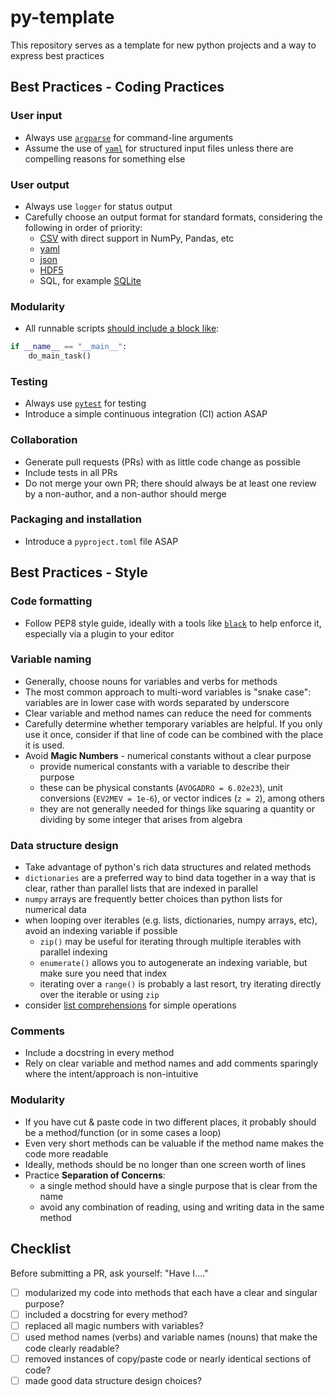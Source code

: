 # py-template
This repository serves as a template for new python projects and a way to express best practices

## Best Practices - Coding Practices

### User input
* Always use [`argparse`](https://docs.python.org/3/library/argparse.html) for command-line arguments
* Assume the use of [`yaml`](https://python.land/data-processing/python-yaml) for structured input files unless there are compelling reasons for something else

### User output
* Always use `logger` for status output
* Carefully choose an output format for standard formats, considering the following in order of priority:
    * [CSV](https://docs.python.org/3/library/csv.html) with direct support in NumPy, Pandas, etc
    * [yaml](https://python.land/data-processing/python-yaml)
    * [json](https://docs.python.org/3/library/json.html)
    * [HDF5](https://www.h5py.org/)
    * SQL, for example [SQLite](https://docs.python.org/3/library/sqlite3.html)

### Modularity
* All runnable scripts [should include a block like](https://stackoverflow.com/questions/419163/what-does-if-name-main-do):

``` python
if __name__ == "__main__":
    do_main_task()
```

### Testing
* Always use [`pytest`](https://docs.pytest.org/en/8.2.x/) for testing
* Introduce a simple continuous integration (CI) action ASAP

### Collaboration
* Generate pull requests (PRs) with as little code change as possible
* Include tests in all PRs
* Do not merge your own PR; there should always be at least one review by a
  non-author, and a non-author should merge

### Packaging and installation
* Introduce a `pyproject.toml` file ASAP

## Best Practices - Style

### Code formatting
* Follow PEP8 style guide, ideally with a tools like
  [`black`](https://pypi.org/project/black/) to help enforce it, especially via
  a plugin to your editor

### Variable naming
* Generally, choose nouns for variables and verbs for methods
* The most common approach to multi-word variables is "snake case": variables
  are in lower case with words separated by underscore
* Clear variable and method names can reduce the need for comments
* Carefully determine whether temporary variables are helpful. If you only use
  it once, consider if that line of code can be combined with the place it is
  used.
* Avoid **Magic Numbers** - numerical constants without a clear purpose
    * provide numerical constants with a variable to describe their purpose
    * these can be physical constants (`AVOGADRO = 6.02e23`), unit conversions
      (`EV2MEV = 1e-6`), or vector indices (`z = 2`), among others
    * they are not generally needed for things like squaring a quantity or
      dividing by some integer that arises from algebra

### Data structure design
* Take advantage of python's rich data structures and related methods
* `dictionaries` are a preferred way to bind data together in a way that is
  clear, rather than parallel lists that are indexed in parallel
* `numpy` arrays are frequently better choices than python lists for numerical
  data
* when looping over iterables (e.g. lists, dictionaries, numpy arrays, etc), 
  avoid an indexing variable if possible
    * `zip()` may be useful for iterating through multiple iterables with parallel
      indexing
    * `enumerate()` allows you to autogenerate an indexing variable, but make sure you need that index
    * iterating over a `range()` is probably a last resort, try iterating directly over
      the iterable or using `zip`
* consider [list
  comprehensions](https://www.w3schools.com/python/python_lists_comprehension.asp)
  for simple operations

### Comments
* Include a docstring in every method
* Rely on clear variable and method names and add comments sparingly where the
  intent/approach is non-intuitive

### Modularity
* If you have cut & paste code in two different places, it probably should be a
  method/function (or in some cases a loop)
* Even very short methods can be valuable if the method name makes the code more
  readable
* Ideally, methods should be no longer than one screen worth of lines
* Practice **Separation of Concerns**:
    * a single method should have a single purpose that is clear from the name
    * avoid any combination of reading, using and writing data in the same
      method

## Checklist 

Before submitting a PR, ask yourself: "Have I...."
* [ ] modularized my code into methods that each have a clear and
  singular purpose?
* [ ] included a docstring for every method?
* [ ] replaced all magic numbers with variables?
* [ ] used method names (verbs) and variable names (nouns) that make the
  code clearly readable?
* [ ] removed instances of copy/paste code or nearly identical sections of code?
* [ ] made good data structure design choices?

